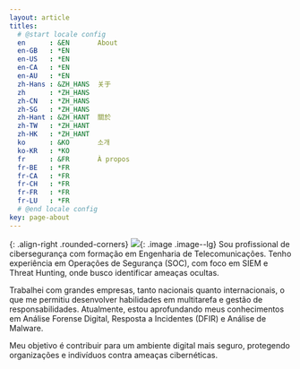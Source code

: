 ```yaml
---
layout: article
titles:
  # @start locale config
  en      : &EN       About
  en-GB   : *EN
  en-US   : *EN
  en-CA   : *EN
  en-AU   : *EN
  zh-Hans : &ZH_HANS  关于
  zh      : *ZH_HANS
  zh-CN   : *ZH_HANS
  zh-SG   : *ZH_HANS
  zh-Hant : &ZH_HANT  關於
  zh-TW   : *ZH_HANT
  zh-HK   : *ZH_HANT
  ko      : &KO       소개
  ko-KR   : *KO
  fr      : &FR       À propos
  fr-BE   : *FR
  fr-CA   : *FR
  fr-CH   : *FR
  fr-FR   : *FR
  fr-LU   : *FR
  # @end locale config
key: page-about
---
```

{: .align-right .rounded-corners}
<img class="image image--md" src="https://media.licdn.com/dms/image/v2/D4D03AQH_Uta3lwl98g/profile-displayphoto-shrink_200_200/profile-displayphoto-shrink_200_200/0/1696545004203?e=1737590400&v=beta&t=zOvXn8G3KnmQl7pNy7Ms5G4t6J7wh0wsS6XAVoxX_jA"/>{: .image .image--lg}
Sou profissional de cibersegurança com formação em Engenharia de Telecomunicações. Tenho experiência em Operações de Segurança (SOC), com foco em SIEM e Threat Hunting, onde busco identificar ameaças ocultas.

Trabalhei com grandes empresas, tanto nacionais quanto internacionais, o que me permitiu desenvolver habilidades em multitarefa e gestão de responsabilidades. Atualmente, estou aprofundando meus conhecimentos em Análise Forense Digital, Resposta a Incidentes (DFIR) e Análise de Malware.

Meu objetivo é contribuir para um ambiente digital mais seguro, protegendo organizações e indivíduos contra ameaças cibernéticas.
